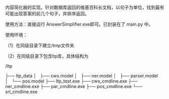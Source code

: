 内容简化器的实现。针对数据库返回的维基百科长文档，以句子为单位，找到最有可能出现答案的前几个句子，并排序返回。

使用方法：直接运行 AnswerSimplifier.exe即可。已封装在了 main.py 中。

使用环境：

（1）在同级目录下建立/tmp文件夹

（2）在同级目录下包含ltp库，具体结构为

/ltp

├── ltp_data
│   ├── cws.model
│   ├── ner.model
│   ├── parser.model
│   └── pos.model
├── ltp_test.exe
├── cws_cmdline.exe
├── ner_cmdline.exe
├── par_cmdline.exe
├── pos_cmdline.exe
└── srl_cmdline.exe
